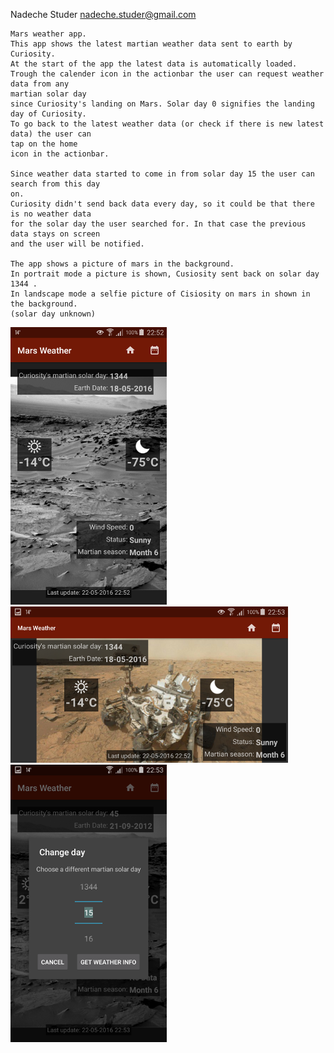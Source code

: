 Nadeche Studer <nadeche.studer@gmail.com>

	Mars weather app.
	This app shows the latest martian weather data sent to earth by Curiosity.
  	At the start of the app the latest data is automatically loaded.
	Trough the calender icon in the actionbar the user can request weather data from any
	martian solar day 
	since Curiosity's landing on Mars. Solar day 0 signifies the landing day of Curiosity.
	To go back to the latest weather data (or check if there is new latest data) the user can
	tap on the home
	icon in the actionbar.

  	Since weather data started to come in from solar day 15 the user can search from this day
	on.
 	Curiosity didn't send back data every day, so it could be that there is no weather data
 	for the solar day the user searched for. In that case the previous data stays on screen
	and the user will be notified.

	The app shows a picture of mars in the background. 
	In portrait mode a picture is shown, Cusiosity sent back on solar day 1344 .
	In landscape mode a selfie picture of Cisiosity on mars in shown in the background.
	(solar day unknown)
 
![Screenshot of portraid mode](doc/screenshot_portraitMode.png)
![Screenshot of landscape mode](doc/screenshot_landscapeMode.png)
![screenshot of dialog get new solar day](doc/screenshot_dialog.png)
